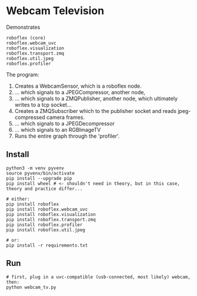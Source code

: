 # Webcam Television

Demonstrates

    roboflex (core)
    roboflex.webcam_uvc
    roboflex.visualization
    roboflex.transport.zmq
    roboflex.util.jpeg
    roboflex.profiler

The program: 

1. Creates a WebcamSensor, which is a roboflex node.
2. ... which signals to a JPEGCompressor, another node,
3. ... which signals to a ZMQPublisher, another node, which ultimately writes to a tcp socket...
4. Creates a ZMQSubscriber which to the publisher socket and reads jpeg-compressed camera frames.
5. ... which signals to a JPEGDecompressor
6. ... which signals to an RGBImageTV
7. Runs the entire graph through the 'profiler'.


## Install

    python3 -m venv pyvenv
    source pyvenv/bin/activate
    pip install --upgrade pip
    pip install wheel # <- shouldn't need in theory, but in this case, theory and practice differ...

    # either:
    pip install roboflex
    pip install roboflex.webcam_uvc
    pip install roboflex.visualization
    pip install roboflex.transport.zmq
    pip install roboflex.profiler
    pip install roboflex.util.jpeg

    # or:
    pip install -r requirements.txt

## Run

    # first, plug in a uvc-compatible (usb-connected, most likely) webcam, then:
    python webcam_tv.py

